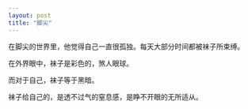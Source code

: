 ```yaml
---
layout: post
title: "脚尖"
---
```


在脚尖的世界里，他觉得自己一直很孤独。每天大部分时间都被袜子所束缚。

在外界眼中，袜子是彩色的，煞人眼球。

而对于自己，袜子等于黑暗。

袜子给自己的，是透不过气的窒息感，是睁不开眼的无所适从。